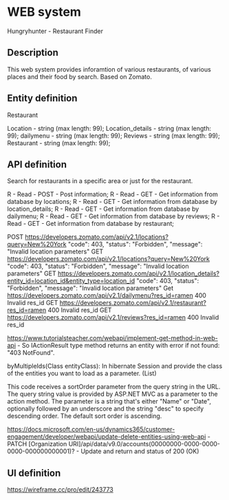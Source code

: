 # WEB system
Hungryhunter - Restaurant Finder

## Description
 This web system provides inforamtion of various restaurants, of various places and their food by search. Based on Zomato.

## Entity definition
 Restaurant
 
 Location - string (max length: 99);
 Location_details - string (max length: 99); 
 dailymenu - string (max length: 99);
 Reviews - string (max length: 99);
 Restaurant - string (max length: 99);


## API definition
 Search for restaurants in a specific area or just for the restaurant.


R - Read - POST - Post information;
R - Read - GET - Get information from database by locations;
R - Read - GET - Get information from database by location_details;
R - Read - GET - Get information from database by dailymenu;
R - Read - GET - Get information from database by reviews;
R - Read - GET - Get information from database by restaurant;

POST https://developers.zomato.com/api/v2.1/locations?query=New%20York
  "code": 403,
  "status": "Forbidden",
  "message": "Invalid location parameters"
GET https://developers.zomato.com/api/v2.1/locations?query=New%20York
  "code": 403,
  "status": "Forbidden",
  "message": "Invalid location parameters"
GET  https://developers.zomato.com/api/v2.1/location_details?entity_id=location_id&entity_type=location_id
  "code": 403,
  "status": "Forbidden",
  "message": "Invalid location parameters"
Get https://developers.zomato.com/api/v2.1/dailymenu?res_id=ramen
400	
Invalid res_id
GET https://developers.zomato.com/api/v2.1/restaurant?res_id=ramen
400	
Invalid res_id
GET https://developers.zomato.com/api/v2.1/reviews?res_id=ramen
400	
Invalid res_id


 https://www.tutorialsteacher.com/webapi/implement-get-method-in-web-api - So IActionResult type method returns an entity with error if not found: 
 "403 NotFound". 
 
byMultipleIds(Class entityClass): In hibernate Session and provide the class of the entities you want to load as a parameter. (List)
         
This code receives a sortOrder parameter from the query string in the URL. The query string value is provided by ASP.NET MVC as a parameter to the action method. The parameter is a string that's either "Name" or "Date", optionally followed by an underscore and the string "desc" to specify descending order. The default sort order is ascending.

https://docs.microsoft.com/en-us/dynamics365/customer-engagement/developer/webapi/update-delete-entities-using-web-api - 
PATCH [Organization URI]/api/data/v9.0/accounts(00000000-0000-0000-0000-000000000001)? - Update and return and status of 200 (OK)

## UI definition
 https://wireframe.cc/pro/edit/243773

